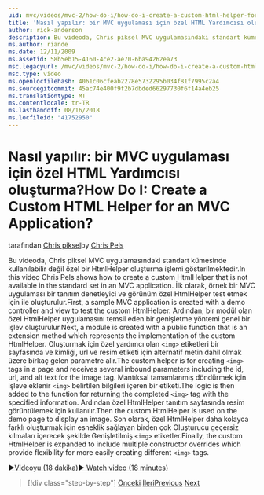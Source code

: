 ```yaml
---
uid: mvc/videos/mvc-2/how-do-i/how-do-i-create-a-custom-html-helper-for-an-mvc-application
title: 'Nasıl yapılır: bir MVC uygulaması için özel HTML Yardımcısı oluşturma? | Microsoft Docs'
author: rick-anderson
description: Bu videoda, Chris piksel MVC uygulamasındaki standart kümesinde kullanılabilir değil özel bir HtmlHelper oluşturma işlemi gösterilmektedir. İlk olarak, bir örnek MVC uygulana...
ms.author: riande
ms.date: 12/11/2009
ms.assetid: 58b5eb15-4160-4ce2-ae70-6ba94262ea73
msc.legacyurl: /mvc/videos/mvc-2/how-do-i/how-do-i-create-a-custom-html-helper-for-an-mvc-application
msc.type: video
ms.openlocfilehash: 4061c06cfeab2278e5732295b034f81f7995c2a4
ms.sourcegitcommit: 45ac74e400f9f2b7dbded66297730f6f14a4eb25
ms.translationtype: MT
ms.contentlocale: tr-TR
ms.lasthandoff: 08/16/2018
ms.locfileid: "41752950"
---
```

<a name="how-do-i-create-a-custom-html-helper-for-an-mvc-application"></a><span data-ttu-id="a612a-105">Nasıl yapılır: bir MVC uygulaması için özel HTML Yardımcısı oluşturma?</span><span class="sxs-lookup"><span data-stu-id="a612a-105">How Do I: Create a Custom HTML Helper for an MVC Application?</span></span>
====================
<span data-ttu-id="a612a-106">tarafından [Chris piksel](https://twitter.com/chrispels)</span><span class="sxs-lookup"><span data-stu-id="a612a-106">by [Chris Pels](https://twitter.com/chrispels)</span></span>

<span data-ttu-id="a612a-107">Bu videoda, Chris piksel MVC uygulamasındaki standart kümesinde kullanılabilir değil özel bir HtmlHelper oluşturma işlemi gösterilmektedir.</span><span class="sxs-lookup"><span data-stu-id="a612a-107">In this video Chris Pels shows how to create a custom HtmlHelper that is not available in the standard set in an MVC application.</span></span> <span data-ttu-id="a612a-108">İlk olarak, örnek bir MVC uygulaması bir tanıtım denetleyici ve görünüm özel HtmlHelper test etmek için ile oluşturulur.</span><span class="sxs-lookup"><span data-stu-id="a612a-108">First, a sample MVC application is created with a demo controller and view to test the custom HtmlHelper.</span></span> <span data-ttu-id="a612a-109">Ardından, bir modül olan özel HtmlHelper uygulamasını temsil eden bir genişletme yöntemi genel bir işlev oluşturulur.</span><span class="sxs-lookup"><span data-stu-id="a612a-109">Next, a module is created with a public function that is an extension method which represents the implementation of the custom HtmlHelper.</span></span> <span data-ttu-id="a612a-110">Oluşturmak için özel yardımcı olan `<img>` etiketleri bir sayfasında ve kimliği, url ve resim etiketi için alternatif metin dahil olmak üzere birkaç gelen parametre alır.</span><span class="sxs-lookup"><span data-stu-id="a612a-110">The custom helper is for creating `<img>` tags in a page and receives several inbound parameters including the id, url, and alt text for the image tag.</span></span> <span data-ttu-id="a612a-111">Mantıksal tamamlanmış döndürmek için işleve eklenir `<img>` belirtilen bilgileri içeren bir etiketi.</span><span class="sxs-lookup"><span data-stu-id="a612a-111">The logic is then added to the function for returning the completed `<img>` tag with the specified information.</span></span> <span data-ttu-id="a612a-112">Ardından özel HtmlHelper tanıtım sayfasında resim görüntülemek için kullanılır.</span><span class="sxs-lookup"><span data-stu-id="a612a-112">Then the custom HtmlHelper is used on the demo page to display an image.</span></span> <span data-ttu-id="a612a-113">Son olarak, özel HtmlHelper daha kolayca farklı oluşturmak için esneklik sağlayan birden çok Oluşturucu geçersiz kılmaları içerecek şekilde Genişletilmiş `<img>` etiketler.</span><span class="sxs-lookup"><span data-stu-id="a612a-113">Finally, the custom HtmlHelper is expanded to include multiple constructor overrides which provide flexibility for more easily creating different `<img>` tags.</span></span>

[<span data-ttu-id="a612a-114">&#9654;Videoyu (18 dakika)</span><span class="sxs-lookup"><span data-stu-id="a612a-114">&#9654; Watch video (18 minutes)</span></span>](https://channel9.msdn.com/Blogs/ASP-NET-Site-Videos/how-do-i-create-a-custom-html-helper-for-an-mvc-application)

> [!div class="step-by-step"]
> <span data-ttu-id="a612a-115">[Önceki](how-do-i-implement-view-models-to-manage-data-for-aspnet-mvc-views.md)
> [İleri](how-do-i-work-with-model-binders-in-an-mvc-application.md)</span><span class="sxs-lookup"><span data-stu-id="a612a-115">[Previous](how-do-i-implement-view-models-to-manage-data-for-aspnet-mvc-views.md)
[Next](how-do-i-work-with-model-binders-in-an-mvc-application.md)</span></span>
